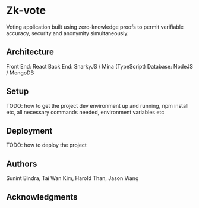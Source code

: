 # Zk-vote

Voting application built using zero-knowledge proofs to permit verifiable accuracy, security and anonymity simultaneously.

## Architecture

Front End: React
Back End: SnarkyJS / Mina (TypeScript)
Database: NodeJS / MongoDB

## Setup

TODO: how to get the project dev environment up and running, npm install etc, all necessary commands needed, environment variables etc

## Deployment

TODO: how to deploy the project

## Authors

Sunint Bindra, Tai Wan Kim, Harold Than, Jason Wang

## Acknowledgments
